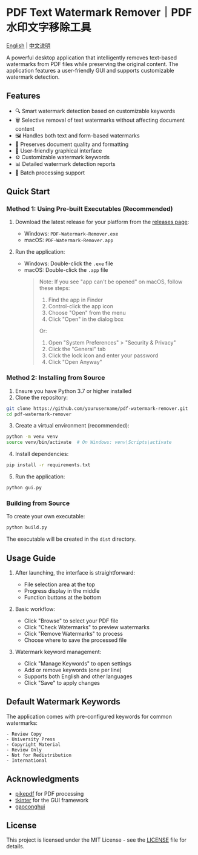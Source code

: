 # PDF Text Watermark Remover｜PDF水印文字移除工具

[English](README.md) | [中文说明](README_CN.md)

A powerful desktop application that intelligently removes text-based watermarks from PDF files while preserving the original content. The application features a user-friendly GUI and supports customizable watermark detection.

## Features

- 🔍 Smart watermark detection based on customizable keywords
- 🗑️ Selective removal of text watermarks without affecting document content
- 🖼️ Handles both text and form-based watermarks
- 🎯 Preserves document quality and formatting
- 🔧 User-friendly graphical interface
- ⚙️ Customizable watermark keywords
- 📊 Detailed watermark detection reports
- 💾 Batch processing support

## Quick Start

### Method 1: Using Pre-built Executables (Recommended)

1. Download the latest release for your platform from the [releases page](https://github.com/yourusername/pdf-watermark-remover/releases):
   - Windows: `PDF-Watermark-Remover.exe`
   - macOS: `PDF-Watermark-Remover.app`

2. Run the application:
   - Windows: Double-click the `.exe` file
   - macOS: Double-click the `.app` file
     > Note: If you see "app can't be opened" on macOS, follow these steps:
     > 1. Find the app in Finder
     > 2. Control-click the app icon
     > 3. Choose "Open" from the menu
     > 4. Click "Open" in the dialog box
     >
     > Or:
     > 1. Open "System Preferences" > "Security & Privacy"
     > 2. Click the "General" tab
     > 3. Click the lock icon and enter your password
     > 4. Click "Open Anyway"

### Method 2: Installing from Source

1. Ensure you have Python 3.7 or higher installed
2. Clone the repository:
```bash
git clone https://github.com/yourusername/pdf-watermark-remover.git
cd pdf-watermark-remover
```

3. Create a virtual environment (recommended):
```bash
python -m venv venv
source venv/bin/activate  # On Windows: venv\Scripts\activate
```

4. Install dependencies:
```bash
pip install -r requirements.txt
```

5. Run the application:
```bash
python gui.py
```

### Building from Source

To create your own executable:
```bash
python build.py
```
The executable will be created in the `dist` directory.

## Usage Guide

1. After launching, the interface is straightforward:
   - File selection area at the top
   - Progress display in the middle
   - Function buttons at the bottom

2. Basic workflow:
   - Click "Browse" to select your PDF file
   - Click "Check Watermarks" to preview watermarks
   - Click "Remove Watermarks" to process
   - Choose where to save the processed file

3. Watermark keyword management:
   - Click "Manage Keywords" to open settings
   - Add or remove keywords (one per line)
   - Supports both English and other languages
   - Click "Save" to apply changes

## Default Watermark Keywords

The application comes with pre-configured keywords for common watermarks:
```
- Review Copy
- University Press
- Copyright Material
- Review Only
- Not for Redistribution
- International
```

## Acknowledgments

- [pikepdf](https://github.com/pikepdf/pikepdf) for PDF processing
- [tkinter](https://docs.python.org/3/library/tkinter.html) for the GUI framework
- [gaoconghui](https://gist.github.com/gaoconghui/f21057c41c9386d0dcf32691c2d24692)

## License

This project is licensed under the MIT License - see the [LICENSE](LICENSE) file for details. 


